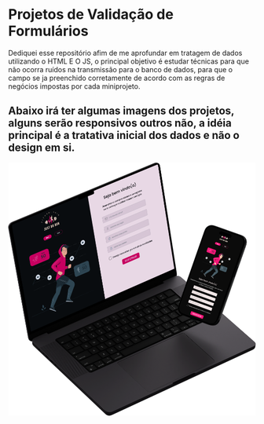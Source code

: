 <h1>Projetos de Validação de Formulários</h1>
<p>Dediquei esse repositório afim de me aprofundar em tratagem de dados utilizando o HTML E O JS,
o principal objetivo é estudar técnicas para que não ocorra ruídos na transmissão para o banco de dados, 
para que o campo se ja preenchido corretamente de acordo com as regras de negócios impostas por cada miniprojeto.
</p>

<h2> Abaixo irá ter algumas imagens dos projetos, alguns serão responsivos outros não, a idéia principal é a tratativa inicial dos dados e não o design em si.</h2>
<img src="https://github.com/DanielBorbafs/Forms_and_Validations/blob/main/FitnessRegister/projeto-final.png">
